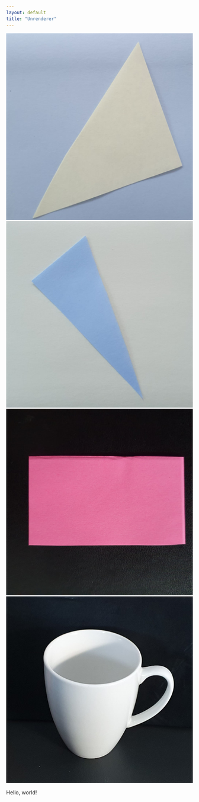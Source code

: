 ```yaml
---
layout: default
title: "Unrenderer"
---
```

<div class="unrenderer">
<canvas id="demo01_canvas" width="512px" height="512px">
</canvas>
<div class="unrender_image_container">
	<img src="/assets/img/unrender01.jpg" alt="test01" onclick="textureIndex = 0"/>
	<img src="/assets/img/unrender02.jpg" alt="test01" onclick="textureIndex = 1"/>
	<img src="/assets/img/unrender03.jpg" alt="test01" onclick="textureIndex = 2"/>
	<img src="/assets/img/unrender04.jpg" alt="test01" onclick="textureIndex = 3"/>
</div>
</div>
<script src="/assets/js/webgl-debug.js"></script>
<script src="/assets/js/posts/demo01.js"></script>

Hello, world!

